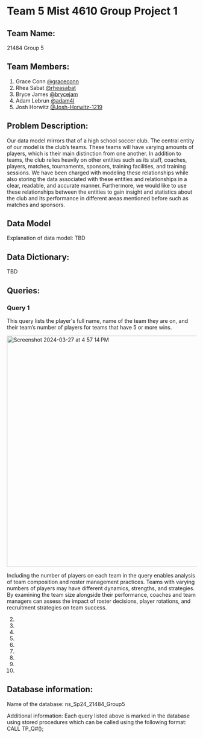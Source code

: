 # Team 5 Mist 4610 Group Project 1

## Team Name: 
21484 Group 5 

## Team Members:

1. Grace Conn [@graceconn](https://www.github.com/graceconn)
2. Rhea Sabat [@rheasabat](https://www.github.com/rheasabat)
3. Bryce James [@brycejam](https://www.github.com/brycejam)
4. Adam Lebrun [@adam4l](https://www.github.com/adam4l)
5. Josh Horwitz [@Josh-Horwitz-1219](https://www.github.com/Josh-Horwitz-1219)

## Problem Description:

Our data model mirrors that of a high school soccer club. The central entity of our model is the club’s teams. These teams will have varying amounts of players, which is their main distinction from one another. In addition to teams, the club relies heavily on other entities such as its staff, coaches, players, matches, tournaments, sponsors, training facilities, and training sessions. We have been charged with modeling these relationships while also storing the data associated with these entities and relationships in a clear, readable, and accurate manner. Furthermore, we would like to use these relationships between the entities to gain insight and statistics about the club and its performance in different areas mentioned before such as matches and sponsors. 

## Data Model

Explanation of data model: 
TBD

## Data Dictionary:

TBD

## Queries:

### Query 1  
This query lists the player's full name, name of the team they are on, and their team’s number of players for teams that have 5 or more wins.

<img width="613" alt="Screenshot 2024-03-27 at 4 57 14 PM" src="https://github.com/Josh-Horwitz-1219/MIST-4610-Project-1-/assets/163042495/2bb9df91-a4c4-4431-9f4f-520faf2fd590">

Including the number of players on each team in the query enables analysis of team composition and roster management practices. Teams with varying numbers of players may have different dynamics, strengths, and strategies. By examining the team size alongside their performance, coaches and team managers can assess the impact of roster decisions, player rotations, and recruitment strategies on team success.

2.

3.

4.

5.

6.

7.

8.

9.

10.

## Database information:

Name of the database: ns_Sp24_21484_Group5

Additional information: Each query listed above is marked in the database using stored procedures which can be called using the following format: CALL TP_Q#();
